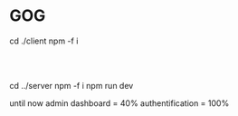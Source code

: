 # GOG



cd ./client
npm -f i

<br/>
<br/>

cd ../server
npm -f i
npm run dev 


until now admin dashboard = 40%
authentification = 100%



